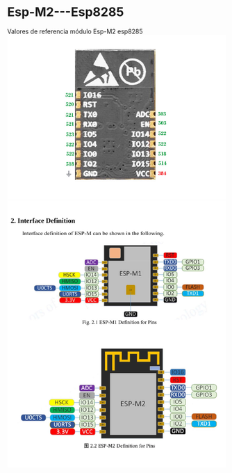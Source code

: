 # Esp-M2---Esp8285
Valores de referencia módulo Esp-M2 esp8285
![Test Image 1](https://github.com/dewinsmg/Esp-M2---Esp8285/blob/main/valores%20de%20referencia%20Esp-M2.jpg?raw=true)
![Test Image 1](https://github.com/dewinsmg/Esp-M2---Esp8285/blob/main/Esp-M2.jpg?raw=true)
